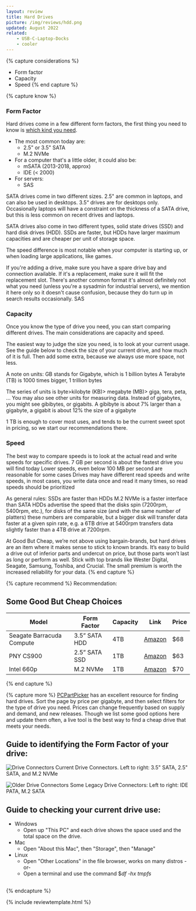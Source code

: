 ```yaml
---
layout: review
title: Hard Drives
picture: /img/reviews/hdd.png
updated: August 2022
related:
    - USB-C-Laptop-Docks
    - cooler
---
```


{% capture considerations %}
- Form factor
- Capacity
- Speed
{% end capture %}

{% capture know %}

### Form Factor
Hard drives come in a few different form factors, the first thing you need to know is [which kind you need](#Guide-to-identifying-the-Form-Factor-of-your-drive).
- The most common today are:
  - 2.5" or 3.5" SATA
  - M.2 NVMe
- For a computer that's a little older, it could also be:
  - mSATA (2013-2018, approx)
  - IDE (< 2000)
- For servers:
  - SAS

SATA drives come in two different sizes. 2.5" are common in laptops, and can also be used in desktops. 3.5“ drives are for desktops only. Occasionally laptops will have a constraint on the thickness of a SATA drive, but this is less common on recent drives and laptops.

SATA drives also come in two different types, solid state drives (SSD) and hard disk drives (HDD). SSDs are faster, but HDDs have larger maximum capacities and are cheaper per unit of storage space.

The speed difference is most notable when your computer is starting up, or when loading large applications, like games. 

If you're adding a drive, make sure you have a spare drive bay and connection available. If it's a replacement, make sure it will fit the replacement slot.
There's another common format it's almost definitely not what you need (unless you're a sysadmin for industrial servers), we mention it here only so it doesn't cause confusion, because they do turn up in search results occasionally.
SAS

### Capacity
Once you know the type of drive you need, you can start comparing different drives. The main considerations are capacity and speed.

The easiest way to judge the size you need, is to look at your current usage. See the guide below to check the size of your current drive, and how much of it is full. Then add some extra, because we always use more space, not less.

A note on units:
GB stands for Gigabyte, which is 1 billion bytes
A Terabyte (TB) is 1000 times bigger, 1 trillion bytes

The series of units is byte>kilobyte (KB)> megabyte (MB)> giga, tera, peta, …
You may also see other units for measuring data. Instead of gigabytes, you might see gibibytes, or gigabits. A gibibyte is about 7% larger than a gigabyte, a gigabit is about 12% the size of a gigabyte

1 TB is enough to cover most uses, and tends to be the current sweet spot in pricing, so we start our recommendations there.

### Speed

The best way to compare speeds is to look at the actual read and write speeds for specific drives. 
7 GB per second is about the fastest drive you will find today
Lower speeds, even below 100 MB per second are reasonable for some cases
Drives may have different read speeds and write speeds, in most cases, you write data once and read it many times, so read speeds should be prioritized

As general rules:
SSDs are faster than HDDs
M.2 NVMe is a faster interface than SATA
HDDs advertise the speed that the disks spin (7200rpm, 5400rpm, etc.), for disks of the same size (and with the same number of platters) these numbers are comparable, but a bigger disk will transfer data faster at a given spin rate, e.g. a 6TB drive at 5400rpm transfers data slightly faster than a 4TB drive at 7200rpm.

At Good But Cheap, we’re not above using bargain-brands, but hard drives are an item where it makes sense to stick to known brands. It’s easy to build a drive out of inferior parts and undercut on price, but those parts won’t last as long or perform as well. Stick with top brands like Wester Digital, Seagate, Samsung, Toshiba, and Crucial. The small premium is worth the increased reliability for your data.
{% end capture %}

{% capture recommend %}
Recommendation:

## Some Good But Cheap Choices
|Model|Form Factor|Capacity|Link|Price|
|---|---|---|---|---|
|Seagate Barracuda Compute|3.5” SATA HDD|4TB|[Amazon](https://www.amazon.com/dp/B07D9C7SQH)|$68|
|PNY CS900|2.5” SATA SSD|1TB|[Amazon](https://www.amazon.com/dp/B07Y5VDNT9)|$63|
|Intel 660p|M.2 NVMe|1TB|[Amazon](https://www.amazon.com/dp/B07GCL6BR4)|$70|
{% end capture %}

{% capture more %}
[PCPartPicker](https://pcpartpicker.com/products/internal-hard-drive/#sort=ppgb) has an excellent resource for finding hard drives. Sort the page by price per gigabyte, and then select filters for the type of drive you need.
Prices can change frequently based on supply and demand, and new releases. Though we list some good options here and update them often, a live tool is the best way to find a cheap drive that meets your needs.

## Guide to identifying the Form Factor of your drive:
![Drive Connectors](/img/reviews/hard-drives/connectors.jpg)
Current Drive Connectors. Left to right: 3.5" SATA, 2.5" SATA, and M.2 NVMe

![Older Drive Connectors](/img/reviews/hard-drives/legacy.jpg)
Some Legacy Drive Connectors: Left to right: IDE PATA, M.2 SATA

## Guide to checking your current drive use:
- Windows
  - Open up "This PC" and each drive shows the space used and the total space on the drive.
- Mac
  - Open "About this Mac", then "Storage", then "Manage"
- Linux
  - Open "Other Locations" in the file browser, works on many distros -or-
  - Open a terminal and use the command $*df -hx tmpfs*
## 

{% endcapture %}

{% include reviewtemplate.html %}